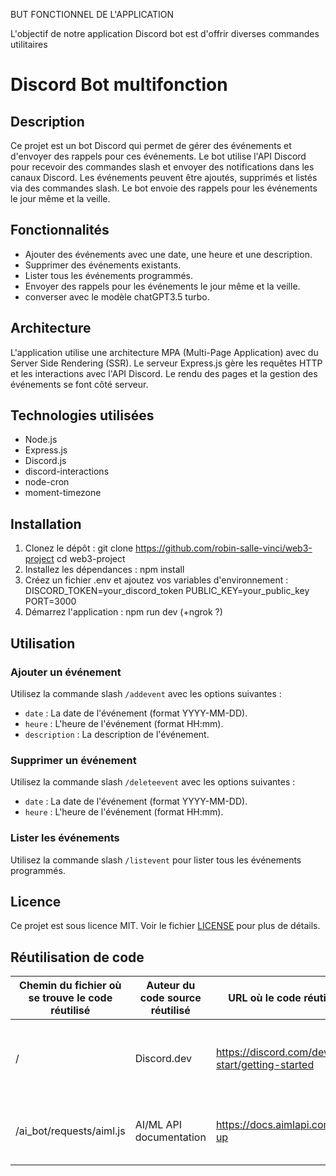 BUT FONCTIONNEL DE L'APPLICATION

L'objectif de notre application Discord bot est d'offrir diverses commandes utilitaires 

# Discord Bot multifonction

## Description

Ce projet est un bot Discord qui permet de gérer des événements et d'envoyer des rappels pour ces événements. Le bot utilise l'API Discord pour recevoir des commandes slash et envoyer des notifications dans les canaux Discord. Les événements peuvent être ajoutés, supprimés et listés via des commandes slash. Le bot envoie des rappels pour les événements le jour même et la veille.

## Fonctionnalités

- Ajouter des événements avec une date, une heure et une description.
- Supprimer des événements existants.
- Lister tous les événements programmés.
- Envoyer des rappels pour les événements le jour même et la veille.
- converser avec le modèle chatGPT3.5 turbo.

## Architecture

L'application utilise une architecture MPA (Multi-Page Application) avec du Server Side Rendering (SSR). Le serveur Express.js gère les requêtes HTTP et les interactions avec l'API Discord. Le rendu des pages et la gestion des événements se font côté serveur.

## Technologies utilisées

- Node.js
- Express.js
- Discord.js
- discord-interactions
- node-cron
- moment-timezone

## Installation

1. Clonez le dépôt :
    git clone https://github.com/robin-salle-vinci/web3-project
    cd web3-project
2. Installez les dépendances :
    npm install
3. Créez un fichier .env et ajoutez vos variables d'environnement :
    DISCORD_TOKEN=your_discord_token
    PUBLIC_KEY=your_public_key
    PORT=3000
4. Démarrez l'application :
    npm run dev
    (+ngrok ?)

## Utilisation

### Ajouter un événement

Utilisez la commande slash `/addevent` avec les options suivantes :

- `date` : La date de l'événement (format YYYY-MM-DD).
- `heure` : L'heure de l'événement (format HH:mm).
- `description` : La description de l'événement.

### Supprimer un événement

Utilisez la commande slash `/deleteevent` avec les options suivantes :

- `date` : La date de l'événement (format YYYY-MM-DD).
- `heure` : L'heure de l'événement (format HH:mm).

### Lister les événements

Utilisez la commande slash `/listevent` pour lister tous les événements programmés.

## Licence

Ce projet est sous licence MIT. Voir le fichier [LICENSE](LICENSE) pour plus de détails.

## Réutilisation de code

| Chemin du fichier où se trouve le code réutilisé | Auteur du code source réutilisé | URL où le code réutilisé est disponible                           | Raison de la réutilisation du code                                  |
|--------------------------------|---------------------------------|---------------------------------------------------------------|-------------------------------------------------------------------|
| / | Discord.dev                    | https://discord.com/developers/docs/quick-start/getting-started | Tutoriel pour se lancer dans le développement des Discord bots   |
| /ai_bot/requests/aiml.js | AI/ML API documentation        | https://docs.aimlapi.com/quickstart/setting-up                | Mise en place de l'appel d'API pour interagir avec des modèles AI |
